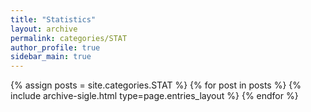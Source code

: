 ```yaml
---
title: "Statistics"
layout: archive
permalink: categories/STAT
author_profile: true
sidebar_main: true
---
```


{% assign posts = site.categories.STAT %}
{% for post in posts %} {% include archive-sigle.html type=page.entries_layout %} {% endfor %}